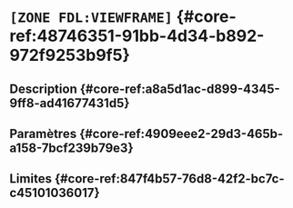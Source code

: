 # `[ZONE FDL:VIEWFRAME]` {#core-ref:48746351-91bb-4d34-b892-972f9253b9f5}

## Description  {#core-ref:a8a5d1ac-d899-4345-9ff8-ad41677431d5}


## Paramètres {#core-ref:4909eee2-29d3-465b-a158-7bcf239b79e3}


## Limites {#core-ref:847f4b57-76d8-42f2-bc7c-c45101036017}


<!-- link -->